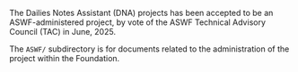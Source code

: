 The Dailies Notes Assistant (DNA) projects has been accepted to be an
ASWF-administered project, by vote of the ASWF Technical Advisory Council
(TAC) in June, 2025.

The `ASWF/` subdirectory is for documents related to the administration
of the project within the Foundation.
